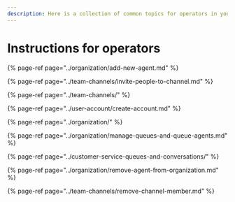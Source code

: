 ```yaml
---
description: Here is a collection of common topics for operators in your organization.
---
```


# Instructions for operators

{% page-ref page="../organization/add-new-agent.md" %}

{% page-ref page="../team-channels/invite-people-to-channel.md" %}

{% page-ref page="../team-channels/" %}

{% page-ref page="../user-account/create-account.md" %}

{% page-ref page="../organization/" %}

{% page-ref page="../organization/manage-queues-and-queue-agents.md" %}

{% page-ref page="../customer-service-queues-and-conversations/" %}

{% page-ref page="../organization/remove-agent-from-organization.md" %}

{% page-ref page="../team-channels/remove-channel-member.md" %}

